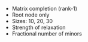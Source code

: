 - Matrix completion (rank-1)
- Root node only
- Sizes: 10, 20, 30
- Strength of relaxation
- Fractional number of minors